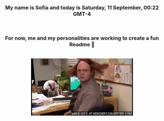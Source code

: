 


<div align="center">
<h3 >My name is Sofia and today is Saturday, 11 September, 00:22 GMT-4</h3><br>
<h3 >For now, me and my personalities are working to create a fun Readme 👋
</h3><br>
<img src='img/dwight.gif' alt='working...'/>
</div>
